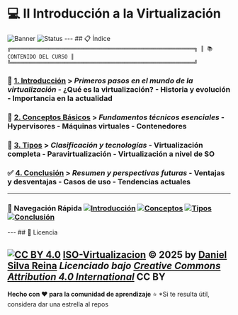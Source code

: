 # 💻 II Introducción a la Virtualización
![Banner](https://img.shields.io/badge/Virtualización-Documentación-blueviolet?style=for-the-badge&logo=docker) ![Status](https://img.shields.io/badge/Estado-Completo-success?style=for-the-badge)
--- ## 📋 Índice
``` ╔══════════════════════════════════════════════════════════╗ ║ 📚 CONTENIDO DEL CURSO ║ ╚══════════════════════════════════════════════════════════╝ ```
### 🚀 **[1. Introducción](1.md)** > *Primeros pasos en el mundo de la virtualización* - ¿Qué es la virtualización? - Historia y evolución - Importancia en la actualidad	

### 🧠 **[2. Conceptos Básicos](2.md)** > *Fundamentos técnicos esenciales* - Hypervisores - Máquinas virtuales - Contenedores

### 🔧 **[3. Tipos](3.md)** > *Clasificación y tecnologías* - Virtualización completa - Paravirtualización - Virtualización a nivel de SO	

### ✅ **[4. Conclusión](conclusiones.md)** > *Resumen y perspectivas futuras* - Ventajas y desventajas - Casos de uso - Tendencias actuales
---
### 🎯 Navegación Rápida [![Introducción](https://img.shields.io/badge/1-Introducción-blue?style=flat-square)](1.md) [![Conceptos](https://img.shields.io/badge/2-Conceptos_Básicos-green?style=flat-square)](2.md) [![Tipos](https://img.shields.io/badge/3-Tipos-orange?style=flat-square)](3.md) [![Conclusión](https://img.shields.io/badge/4-Conclusión-red?style=flat-square)](conclusiones.md)

--- ## 📜 Licencia

[![CC BY 4.0](https://img.shields.io/badge/License-CC%20BY%204.0-lightgrey.svg?style=for-the-badge)](https://creativecommons.org/licenses/by/4.0/) **[ISO-Virtualizacion](https://github.com/JohnDSil/ISO-Virtualizacion)** © 2025 by **[Daniel Silva Reina](https://github.com/JohnDSil)** *Licenciado bajo [Creative Commons Attribution 4.0 International](https://creativecommons.org/licenses/by/4.0/)* CC BY
---
**Hecho con ❤️ para la comunidad de aprendizaje** ⭐ *Si te resulta útil, considera dar una estrella al repos
